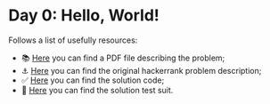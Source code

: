 # Day 0: Hello, World!

Follows a list of usefully resources:
- 📚 [Here](problem-description.pdf) you can find a PDF file describing the problem; 
- ⚓ [Here](https://www.hackerrank.com/challenges/js10-hello-world/problem) you can find the original hackerrank problem description;
- ✅ [Here](src/index.js) you can find the solution code;
- 🎯 [Here](src/index.spec.js) you can find the solution test suit.